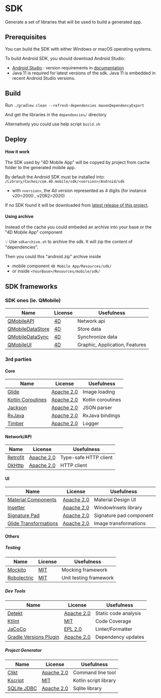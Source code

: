 # SDK

Generate a set of libraries that will be used to build a generated app.

## Prerequisites

You can build the SDK with either Windows or macOS operating systems.

To build Android SDK, you should download Android Studio:

- [Android Studio](https://developer.android.com/studio) : version requirements in [documentation](https://github.com/doc4d/go-mobile/blob/main/docs/getting-started/requirements.md#android)
- Java 11 is required for latest versions of the sdk. Java 11 is embedded in recent Android Studio versions.

## Build

Run `./gradlew clean --refresh-dependencies mavenDependencyExport`

And get the libraries in the `dependencies/` directory

Alternatively you could use help script `build.sh`

## Deploy

#### How it work

The SDK used by "4D Mobile App" will be copyed by project from cache folder to the generated mobile app.

By default the Android SDK must be installed into: `/Library/Caches/com.4D.mobile/sdk/<version>/Android/sdk`

- with `<version>`, the 4d version represented as 4 digits (for instance v20=2000 , v20R2=2020)

If no SDK found it will be downloaded from [latest release of this project](https://github.com/4d/android-sdk/releases).

#### Using archive

Instead of the cache you could embeded an archive into your base or the "4D Mobile App" component

💡 Use `sdkarchive.sh` to archive the sdk. It will zip the content of "dependencies".

Then you could this "android.zip" archive inside

- mobile component `4D Mobile App/Resources/sdk/`
- or inside `<YourBase>/Resources/mobile/sdk/`

## SDK frameworks

### SDK ones (ie. QMobile)

| Name | License | Usefulness |
|-|-|-|
| [QMobileAPI](https://github.com/4d/android-QMobileAPI) | [4D](https://github.com/4d/android-QMobileAPI/blob/master/LICENSE.md) | Network api |
| [QMobileDataStore](https://github.com/4d/android-QMobileDataStore) | [4D](https://github.com/4d/android-QMobileDataStore/blob/master/LICENSE.md) | Store data |
| [QMobileDataSync](https://github.com/4d/android-QMobileDataSync) | [4D](https://github.com/4d/android-QMobileDataSync/blob/master/LICENSE.md) | Synchronize data |
| [QMobileUI](https://github.com/4d/android-QMobileUI) | [4D](https://github.com/4d/android-QMobileUI/blob/master/LICENSE.md) | Graphic, Application, Features |

### 3rd parties

#### Core

| Name | License | Usefulness |
|-|-|-|
| [Glide](https://github.com/bumptech/glide) | [Apache 2.0](https://github.com/bumptech/glide/blob/master/LICENSE) | Image loading | 
| [Kotlin Coroutines](https://github.com/Kotlin/kotlinx.coroutines) | [Apache 2.0](https://github.com/Kotlin/kotlinx.coroutines/blob/master/LICENSE.txt) | Kotlin coroutines | 
| [Jackson](https://github.com/FasterXML/jackson-module-kotlin) | [Apache 2.0](https://github.com/FasterXML/jackson-module-kotlin/blob/2.15/LICENSE) | JSON parser | 
| [RxJava](https://github.com/ReactiveX/RxAndroid) | [Apache 2.0](https://github.com/ReactiveX/RxAndroid/blob/2.x/LICENSE) | RxJava bindings | 
| [Timber](https://github.com/JakeWharton/timber) | [Apache 2.0](https://github.com/JakeWharton/timber/blob/master/LICENSE.txt) | Logger | 

#### Network/API

| Name | License | Usefulness |
|-|-|-|
| [Retrofit](https://github.com/square/retrofit) | [Apache 2.0](https://github.com/square/retrofit/blob/master/LICENSE.txt) | Type-safe HTTP client |
| [OkHttp](https://github.com/square/okhttp) | [Apache 2.0](https://github.com/square/okhttp/blob/master/LICENSE.txt) | HTTP client |

#### UI

| Name | License | Usefulness |
|-|-|-|
| [Material Components](https://github.com/material-components/material-components-android) | [Apache 2.0](https://github.com/material-components/material-components-android/blob/master/LICENSE) | Material Design UI |WindowInsets library
| [Insetter](https://github.com/chrisbanes/insetter) | [Apache 2.0](https://github.com/chrisbanes/insetter/blob/main/LICENSE) | WindowInsets library | 
| [Signature Pad](https://github.com/gcacace/android-signaturepad) | [Apache 2.0](https://github.com/gcacace/android-signaturepad/blob/master/LICENSE) | Signature pad component | 
| [Glide Transformations](https://github.com/wasabeef/glide-transformations) | [Apache 2.0](https://github.com/wasabeef/glide-transformations/blob/main/LICENSE) | 	Image transformations |

#### Others

##### Testing

| Name | License | Usefulness |
|-|-|-|
| [Mockito](https://github.com/mockito/mockito) | [MIT](https://github.com/mockito/mockito/blob/release/3.x/LICENSE) | Mocking framework | 
| [Robolectric](https://github.com/robolectric/robolectric) | [MIT](https://github.com/robolectric/robolectric/blob/master/LICENSE) | Unit testing framework |

##### Dev Tools

| Name | License | Usefulness |
|-|-|-|
| [Detekt](https://github.com/arturbosch/detekt) | [Apache 2.0](https://github.com/arturbosch/detekt/blob/master/LICENSE) | Static code analysis |
| [Ktlint](https://github.com/pinterest/ktlint) | [MIT](https://github.com/pinterest/ktlint/blob/master/LICENSE) | Code Coverage |
| [JaCoCo](https://github.com/jacoco/jacoco) | [EPL 2.0](https://github.com/jacoco/jacoco/blob/master/LICENSE.md) | Linter/Formatter |
| [Gradle Versions Plugin](https://github.com/ben-manes/gradle-versions-plugin) | [Apache 2.0](https://github.com/ben-manes/gradle-versions-plugin/blob/master/LICENSE.txt) | Dependency updates |

##### Project Generator

| Name | License | Usefulness |
|-|-|-|
| [Clikt](https://github.com/ajalt/clikt) | [Apache 2.0](https://github.com/ajalt/clikt/blob/master/LICENSE.txt) | Command line tool |
| [Kscript](https://github.com/kscripting/kscript) | [MIT](https://github.com/kscripting/kscript/blob/master/LICENSE.txt) | Kotlin script library |
| [SQLite JDBC](https://github.com/xerial/sqlite-jdbc) | [Apache 2.0](https://github.com/xerial/sqlite-jdbc/blob/master/LICENSE) | Sqlite library |

